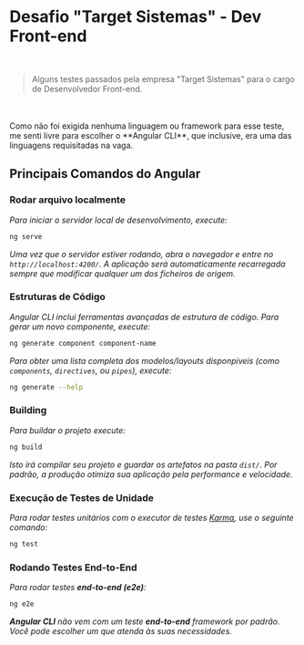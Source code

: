 # Desafio "Target Sistemas" - Dev Front-end

<br />

> Alguns testes passados pela empresa "Target Sistemas" para o cargo de Desenvolvedor Front-end.
<br/>
<br/>
Como não foi exigida nenhuma linguagem ou framework para esse teste, me senti livre para escolher o **Angular CLI**, que inclusive, era uma das linguagens requisitadas na vaga.

<br />

## Principais Comandos do Angular

### Rodar arquivo localmente

_Para iniciar o servidor local de desenvolvimento, execute:_

```bash
ng serve
```

_Uma vez que o servidor estiver rodando, abra o navegador e entre no `http://localhost:4200/`. A aplicação será automaticamente recarregada sempre que modificar qualquer um dos ficheiros de origem._


### Estruturas de Código

_Angular CLI inclui ferramentas avançadas de estrutura de código. Para gerar um novo componente, execute:_

```bash
ng generate component component-name
```

_Para obter uma lista completa dos modelos/layouts disponpiveis (como `components`, `directives`, ou `pipes`), execute:_

```bash
ng generate --help
```

### Building

_Para buildar o projeto execute:_

```bash
ng build
```

_Isto irá compilar seu projeto e guardar os artefatos na pasta `dist/`. Por padrão, a produção otimiza sua aplicação pela performance e velocidade._

### Execução de Testes de Unidade

_Para rodar testes unitários com o executor de testes [Karma](https://karma-runner.github.io), use o seguinte comando:_

```bash
ng test
```

### Rodando Testes End-to-End

_Para rodar testes **end-to-end (e2e)**:_

```bash
ng e2e
```

_**Angular CLI** não vem com um teste **end-to-end** framework por padrão. Você pode escolher um que atenda às suas necessidades._
